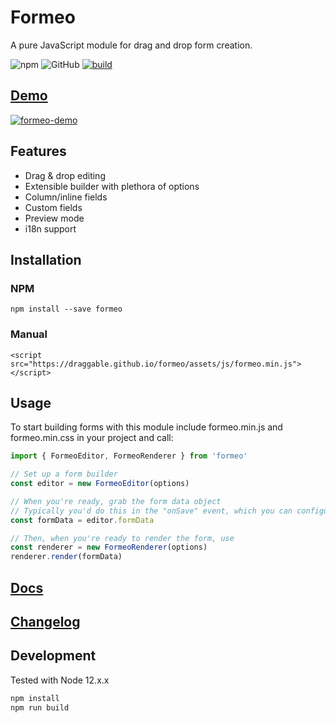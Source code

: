 # Formeo

A pure JavaScript module for drag and drop form creation.

![npm](https://img.shields.io/npm/v/formeo.svg) ![GitHub](https://img.shields.io/github/license/Draggable/formeo.svg) [![build](https://github.com/Draggable/formeo/workflows/build/badge.svg)](https://github.com/Draggable/formeo/actions?query=workflow%3Abuild)

## [Demo](https://draggable.github.io/formeo/)

[![formeo-demo](https://user-images.githubusercontent.com/1457540/54798148-72c3c400-4c14-11e9-9d3f-bafe1ce0c8c1.gif)](https://draggable.github.io/formeo/)

## Features

- Drag & drop editing
- Extensible builder with plethora of options
- Column/inline fields
- Custom fields
- Preview mode
- i18n support

## Installation

### NPM

```
npm install --save formeo
```

### Manual

```
<script src="https://draggable.github.io/formeo/assets/js/formeo.min.js"></script>
```

## Usage

To start building forms with this module include formeo.min.js and formeo.min.css in your project and call:

```javascript
import { FormeoEditor, FormeoRenderer } from 'formeo'

// Set up a form builder
const editor = new FormeoEditor(options)

// When you're ready, grab the form data object
// Typically you'd do this in the "onSave" event, which you can configure through the editor's options object
const formData = editor.formData

// Then, when you're ready to render the form, use
const renderer = new FormeoRenderer(options)
renderer.render(formData)
```

## [Docs](https://github.com/Draggable/formeo/blob/master/docs/README.md)

## [Changelog](https://github.com/Draggable/formeo/blob/master/CHANGELOG.md)

## Development

Tested with Node 12.x.x

```bash
npm install
npm run build
```

